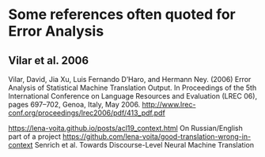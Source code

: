 #   Some references often quoted for Error Analysis


## Vilar et al. 2006
Vilar, David, Jia Xu, Luis Fernando D’Haro, and Hermann Ney. (2006)
Error Analysis of Statistical Machine Translation Output. In Proceedings of the 5th International Conference on Language Resources and Evaluation (LREC 06), 
pages 697–702, Genoa, Italy, May 2006.
http://www.lrec-conf.org/proceedings/lrec2006/pdf/413_pdf.pdf


https://lena-voita.github.io/posts/acl19_context.html
On Russian/English
part of a project
https://github.com/lena-voita/good-translation-wrong-in-context
Senrich et al. Towards Discourse-Level Neural Machine Translation
